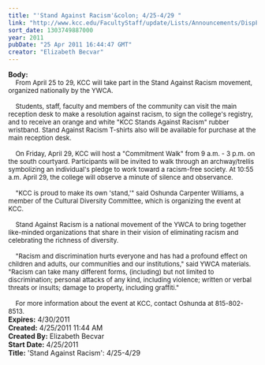 ```yaml
---
title: "'Stand Against Racism'&colon; 4/25-4/29 "
link: "http://www.kcc.edu/FacultyStaff/update/Lists/Announcements/DispForm.aspx?ID=247"
sort_date: 1303749887000
year: 2011
pubDate: "25 Apr 2011 16:44:47 GMT"
creator: "Elizabeth Becvar"
---
```


<div><b>Body:</b> <div class=ExternalClass5A29E783C6C144C696392CBFAD03D7B5><div><font size=2>    From April 25 to 29, KCC will take part in the Stand Against Racism movement, organized nationally by the YWCA.</font></div><font size=2>
<div><br>    Students, staff, faculty and members of the community can visit the main reception desk to make a resolution against racism, to sign the college's registry, and to receive an orange and white &quot;KCC Stands Against Racism&quot; rubber wristband. Stand Against Racism T-shirts also will be available for purchase at the main reception desk.</div>
<div><br>    On Friday, April 29, KCC will host a &quot;Commitment Walk&quot; from 9 a.m. - 3 p.m. on the south courtyard. Participants will be invited to walk through an archway/trellis symbolizing an individual's pledge to work toward a racism-free society. At 10:55 a.m. April 29, the college will observe a minute of silence and observance.</div>
<div><br>    &quot;KCC is proud to make its own 'stand,'&quot; said Oshunda Carpenter Williams, a member of the Cultural Diversity Committee, which is organizing the event at KCC. </div>
<div><br>    Stand Against Racism is a national movement of the YWCA to bring together like-minded organizations that share in their vision of eliminating racism and celebrating the richness of diversity. </div>
<div><br>    &quot;Racism and discrimination hurts everyone and has had a profound effect on children and adults, our communities and our institutions,&quot; said YWCA materials. &quot;Racism can take many different forms, (including) but not limited to discrimination; personal attacks of any kind, including violence; written or verbal threats or insults; damage to property, including graffiti.&quot;</div>
<div><br>    For more information about the event at KCC, contact Oshunda at 815-802-8513.  <br></div></font></div></div>
<div><b>Expires:</b> 4/30/2011</div>
<div><b>Created:</b> 4/25/2011 11:44 AM</div>
<div><b>Created By:</b> Elizabeth Becvar</div>
<div><b>Start Date:</b> 4/25/2011</div>
<div><b>Title:</b> &#39;Stand Against Racism&#39;: 4/25-4/29 </div>

